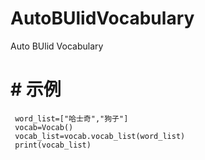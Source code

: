 # AutoBUlidVocabulary
Auto BUlid Vocabulary


# # 示例
```
 word_list=["哈士奇","狗子"]
 vocab=Vocab()
 vocab_list=vocab.vocab_list(word_list)
 print(vocab_list)

```